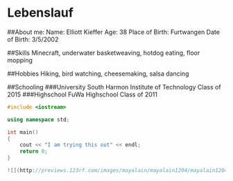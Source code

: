 # Lebenslauf

##About me:
Name: Elliott Kieffer		Age: 38
Place of Birth: Furtwangen	Date of Birth: 3/5/2002

##Skills
Minecraft, underwater basketweaving, hotdog eating, floor mopping

##Hobbies
Hiking, bird watching, cheesemaking, salsa dancing

##Schooling
###University
South Harmon Institute of Technology
Class of 2015
###Highschool
FuWa Highschool
Class of 2011

```c++
#include <iostream>

using namespace std;

int main()
{
	cout << "I am trying this out" << endl;
	return 0;
}

![](http://previews.123rf.com/images/mayalain/mayalain1204/mayalain120400018/13174367-A-duck-is-listening-to-music-with-headphones-Stock-Photo.jpg)
